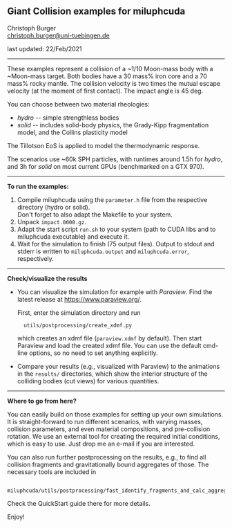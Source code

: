 Giant Collision examples for miluphcuda
---------------------------------------

Christoph Burger  
christoph.burger@uni-tuebingen.de

last updated: 22/Feb/2021

-----------------------------------------

These examples represent a collision of a ~1/10 Moon-mass body with a ~Moon-mass target.
Both bodies have a 30 mass% iron core and a 70 mass% rocky mantle.
The collision velocity is two times the mutual escape velocity (at the moment of first contact).
The impact angle is 45 deg.

You can choose between two material rheologies:

* *hydro* -- simple strengthless bodies
* *solid* -- includes solid-body physics, the Grady-Kipp fragmentation model, and the Collins plasticity model

The Tillotson EoS is applied to model the thermodynamic response.

The scenarios use ~60k SPH particles, with runtimes around 1.5h for *hydro*,
and 3h for *solid* on most current GPUs (benchmarked on a GTX 970).

-----------------------------------------

**To run the examples:**

1. Compile miluphcuda using the `parameter.h` file from the respective directory (hydro or solid).  
   Don't forget to also adapt the Makefile to your system.
2. Unpack `impact.0000.gz`.
3. Adapt the start script `run.sh` to your system (path to CUDA libs and to miluphcuda executable) and execute it.
4. Wait for the simulation to finish (75 output files).
   Output to stdout and stderr is written to `miluphcuda.output` and `miluphcuda.error`, respectively.

-----------------------------------------

**Check/visualize the results**

* You can visualize the simulation for example with *Paraview*. Find the latest release at https://www.paraview.org/.  
  
  First, enter the simulation directory and run

        utils/postprocessing/create_xdmf.py
  which creates an xdmf file (`paraview.xdmf` by default).
  Then start Paraview and load the created xdmf file.
  You can use the default cmd-line options, so no need to set anything explicitly.

* Compare your results (e.g., visualized with Paraview) to the animations in the `results/` directories,
  which show the interior structure of the colliding bodies (cut views) for various quantities.

-----------------------------------------

**Where to go from here?**

You can easily build on those examples for setting up your own simulations. It is straight-forward to run different scenarios,
with varying masses, collision parameters, and even material compositions, and pre-collision rotation. We use an external
tool for creating the required initial conditions, which is easy to use. Just drop me an e-mail if you are interested.

You can also run further postprocessing on the results, e.g., to find all collision fragments and
gravitationally bound aggregates of those. The necessary tools are included in

        miluphcuda/utils/postprocessing/fast_identify_fragments_and_calc_aggregates/

Check the QuickStart guide there for more details.

Enjoy!

